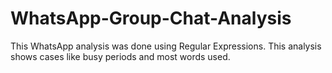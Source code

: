 # WhatsApp-Group-Chat-Analysis

This WhatsApp analysis was done using Regular Expressions. This analysis shows cases like busy periods and most words used.
